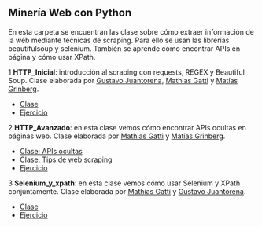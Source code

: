 ## Minería Web con Python

En esta carpeta se encuentran las clase sobre cómo extraer información de la web mediante técnicas de scraping. Para ello se usan
las librerías beautifulsoup y selenium. También se aprende cómo encontrar APIs en página y cómo usar XPath.


1 **HTTP_Inicial**: introducción al scraping con requests, REGEX y Beautiful Soup. Clase elaborada por <a href="https://ar.linkedin.com/in/gustavo-juantorena" target="_blank">Gustavo Juantorena</a>, <a href="http://mathigatti.com/" target="_blank">Mathias Gatti</a> y <a href="https://ar.linkedin.com/in/matias-grinberg" target="_blank">Matías Grinberg</a>.

- <a href="https://colab.research.google.com/github/institutohumai/cursos-python/blob/master/Scraping/1_HTTP_Inicial/scraping_http_inicial.ipynb" target="_blank">Clase</a>
- <a href="https://colab.research.google.com/github/institutohumai/cursos-python/blob/master/Scraping/1_HTTP_Inicial/ejercicio/spinetta.ipynb" target="_blank">Ejercicio</a>

2 **HTTP_Avanzado**: en esta clase vemos cómo encontrar APIs ocultas en páginas web. Clase elaborada por <a href="http://mathigatti.com/" target="_blank">Mathias Gatti</a> y <a href="https://ar.linkedin.com/in/matias-grinberg" target="_blank">Matías Grinberg</a>.

- <a href="https://colab.research.google.com/github/institutohumai/cursos-python/blob/auto/Scraping/2_HTTP_Avanzado/scraping_http_avanzado.ipynb" target="_blank">Clase: APIs ocultas</a>
- <a href="https://colab.research.google.com/github/institutohumai/cursos-python/blob/auto/Scraping/2_HTTP_Avanzado/scraping_extra_tips.ipynb" target="_blank">Clase: Tips de web scraping</a>
- <a href="https://colab.research.google.com/github/institutohumai/cursos-python/blob/auto/Scraping/2_HTTP_Avanzado/ejercicio/apis-ocultas.ipynb" target="_blank">Ejercicio</a>

3 **Selenium_y_xpath**: en esta clase vemos cómo usar Selenium y XPath conjuntamente. Clase elaborada por <a href="http://mathigatti.com/" target="_blank">Mathias Gatti</a> y <a href="https://ar.linkedin.com/in/gustavo-juantorena" target="_blank">Gustavo Juantorena</a>.

- <a href="https://colab.research.google.com/github/institutohumai/cursos-python/blob/master/Scraping/3_Selenium_y_xpath/scraping_por_automatizacion.ipynb" target="_blank">Clase</a>
- <a href="https://colab.research.google.com/github/institutohumai/cursos-python/blob/master/Scraping/3_Selenium_y_xpath/scraping_por_automatizacion_solucion.ipynb" target="_blank">Ejercicio</a>
